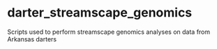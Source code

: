 # darter_streamscape_genomics
Scripts used to perform streamscape genomics analyses on data from Arkansas darters
